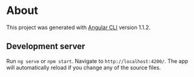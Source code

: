 # About

This project was generated with [Angular CLI](https://github.com/angular/angular-cli) version 1.1.2.

## Development server

Run `ng serve` or `npm start`. Navigate to `http://localhost:4200/`. The app will automatically reload if you change any of the source files.
